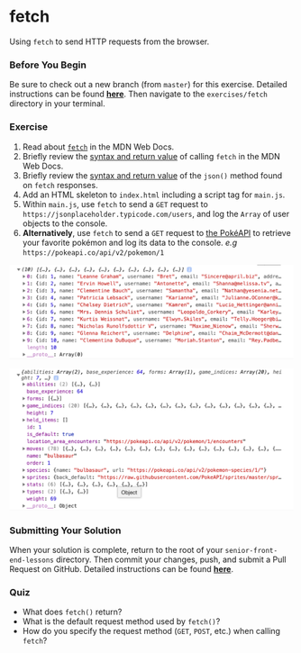 # fetch

Using `fetch` to send HTTP requests from the browser.

### Before You Begin

Be sure to check out a new branch (from `master`) for this exercise. Detailed instructions can be found [**here**](../../guides/before-each-exercise.md). Then navigate to the `exercises/fetch` directory in your terminal.

### Exercise

1. Read about [`fetch`](https://developer.mozilla.org/en-US/docs/Web/API/Fetch_API/Using_Fetch) in the MDN Web Docs.
1. Briefly review the [syntax and return value](https://developer.mozilla.org/en-US/docs/Web/API/WindowOrWorkerGlobalScope/fetch#Syntax) of calling `fetch` in the MDN Web Docs.
1. Briefly review the [syntax and return value](https://developer.mozilla.org/en-US/docs/Web/API/Body/json) of the `json()` method found on `fetch` responses.
1. Add an HTML skeleton to `index.html` including a script tag for `main.js`.
1. Within `main.js`, use `fetch` to send a `GET` request to `https://jsonplaceholder.typicode.com/users`, and log the `Array` of user objects to the console.
1. **Alternatively**, use `fetch` to send a `GET` request to [the PokéAPI](https://pokeapi.co/docs/v2.html#pokemon) to retrieve your favorite pokémon and log its data to the console. *e.g* `https://pokeapi.co/api/v2/pokemon/1`

![Fetch Users](fetch-users.png)

![Fetch Pokémon](fetch-pokemon.png)

### Submitting Your Solution

When your solution is complete, return to the root of your `senior-front-end-lessons` directory. Then commit your changes, push, and submit a Pull Request on GitHub. Detailed instructions can be found [**here**](../../guides/after-each-exercise.md).

### Quiz

- What does `fetch()` return?
- What is the default request method used by `fetch()`?
- How do you specify the request method (`GET`, `POST`, etc.) when calling `fetch`?
